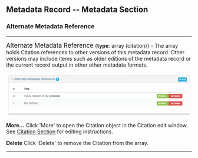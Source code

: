 ## Metadata Record -- Metadata Section
### Alternate Metadata Reference
---

<span class="md-panel" style="font-size: larger">Alternate Metadata Reference</span> {**type**: array (<span class="md-panel">citation</span>)} - The array holds <span class="md-panel">Citation</span> references to other versions of this metadata record.  Other versions may include items such as older editions of the metadata record or the current record output in other other metadata formats.

![Alternate Metadata Reference Array](/assets/reference/edit-objects/metadata/alternateReference-array.png)

<strong class="btn btn-success btn-xs"> <i class="fa fa-pencil"> </i> More...</strong> Click 'More' to open the <span class="md-panel">Citation</span> object in the <span class="md-section">Citation</span> edit window.  See [Citation Section](../citation-section.md) for editing instructions.

<strong class="btn btn-danger btn-xs"> <i class="fa fa-times"> </i> Delete</strong> Click 'Delete' to remove the <span class="md-panel">Citation</span> from the array.

---
